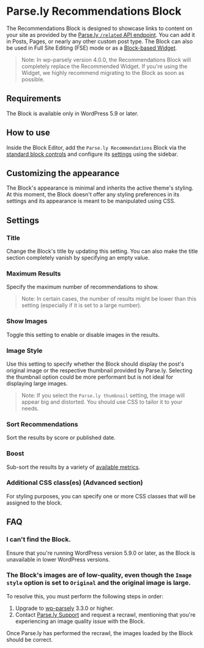 # Parse.ly Recommendations Block

The Recommendations Block is designed to showcase links to content on your site as provided by the [Parse.ly `/related` API endpoint](https://www.parse.ly/help/api/recommendations#get-related). You can add it in Posts, Pages, or nearly any other custom post type. The Block can also be used in Full Site Editing (FSE) mode or as a [Block-based Widget](https://wordpress.org/support/article/block-based-widgets-editor/).

> Note: In wp-parsely version 4.0.0, the Recommendations Block will completely replace the Recommended Widget. If you're using the Widget, we highly recommend migrating to the Block as soon as possible.

## Requirements

The Block is available only in WordPress 5.9 or later.

## How to use

Inside the Block Editor, add the `Parse.ly Recommendations` Block via the [standard block controls](https://wordpress.org/support/article/adding-a-new-block/) and configure its [settings](#settings) using the sidebar.

## Customizing the appearance

The Block's appearance is minimal and inherits the active theme's styling. At this moment, the Block doesn't offer any styling preferences in its settings and its appearance is meant to be manipulated using CSS.

## Settings

### Title

Change the Block's title by updating this setting. You can also make the title section completely vanish by specifying an empty value.

### Maximum Results

Specify the maximum number of recommendations to show.

> Note: In certain cases, the number of results might be lower than this setting (especially if it is set to a large number).

### Show Images

Toggle this setting to enable or disable images in the results. 

### Image Style

Use this setting to specify whether the Block should display the post's original image or the respective thumbnail provided by Parse.ly. Selecting the thumbnail option could be more performant but is not ideal for displaying large images.

> Note: If you select the `Parse.ly thumbnail` setting, the image will appear big and distorted. You should use CSS to tailor it to your needs.

### Sort Recommendations

Sort the results by score or published date. 

### Boost

Sub-sort the results by a variety of [available metrics](https://www.parse.ly/help/api/available-metrics).

### Additional CSS class(es) (Advanced section)

For styling purposes, you can specify one or more CSS classes that will be assigned to the block. 

## FAQ

### I can't find the Block.

Ensure that you're running WordPress version 5.9.0 or later, as the Block is unavailable in lower WordPress versions.

### The Block's images are of low-quality, even though the `Image style` option is set to `Original` and the original image is large.

To resolve this, you must perform the following steps in order:
1. Upgrade to [wp-parsely](https://wordpress.org/plugins/wp-parsely/) 3.3.0 or higher.
2. Contact [Parse.ly Support](https://www.parse.ly/support/) and request a recrawl, mentioning that you're experiencing an image quality issue with the Block.

Once Parse.ly has performed the recrawl, the images loaded by the Block should be correct.
